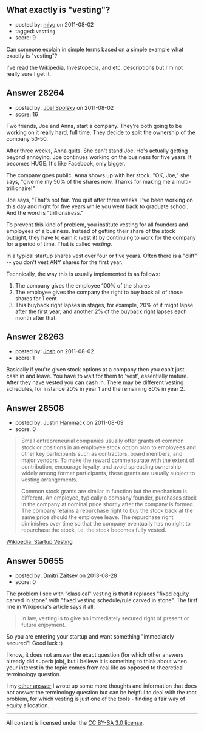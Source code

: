 ## What exactly is "vesting"?

- posted by: [miyo](https://stackexchange.com/users/-1/12393-miyo) on 2011-08-02
- tagged: `vesting`
- score: 9

Can someone explain in simple terms based on a simple example what exactly is "vesting"?

I've read the Wikipedia, Investopedia, and etc. descriptions but I'm not really sure I get it.




## Answer 28264

- posted by: [Joel Spolsky](https://stackexchange.com/users/-1/4335-joel-spolsky) on 2011-08-02
- score: 16

Two friends, Joe and Anna, start a company. They're both going to be working on it really hard, full time. They decide to split the ownership of the company 50-50.

After three weeks, Anna quits. She can't stand Joe. He's actually getting beyond annoying. Joe continues working on the business for five years. It becomes HUGE. It's like Facebook, only bigger.

The company goes public. Anna shows up with her stock. "OK, Joe," she says, "give me my 50% of the shares now. Thanks for making me a multi-trillionaire!"

Joe says, "That's not fair. You quit after three weeks. I've been working on this day and night for five years while you went back to graduate school. And the word is "trillionair<em>ess</em>."

To prevent this kind of problem, you institute vesting for all founders and employees of a business. Instead of getting their share of the stock outright, they have to earn it (vest it) by continuing to work for the company for a period of time. That is called *vesting*.

In a typical startup shares vest over four or five years. Often there is a "cliff" -- you don't vest ANY shares for the first year.

Technically, the way this is usually implemented is as follows:

1. The company gives the employee 100% of the shares
2. The employee gives the company the right to buy back all of those shares for 1 cent
3. This buyback right lapses in stages, for example, 20% of it might lapse after the first year, and another 2% of the buyback right lapses each month after that.



## Answer 28263

- posted by: [Josh](https://stackexchange.com/users/-1/12411-josh) on 2011-08-02
- score: 1

Basically if you're given stock options at a company then you can't just cash in and leave. You have to wait for them to 'vest', essentially mature. After they have vested you can cash in. There may be different vesting schedules, for instance 20%  in year 1 and the remaining 80% in year 2.


## Answer 28508

- posted by: [Justin Hammack](https://stackexchange.com/users/-1/5646-justin-hammack) on 2011-08-09
- score: 0

<blockquote>
  <p>Small entrepreneurial companies usually offer grants of common stock or positions in an employee stock option plan to employees and other key participants such as contractors, board members, and major vendors. To make the reward commensurate with the extent of contribution, encourage loyalty, and avoid spreading ownership widely among former participants, these grants are usually subject to vesting arrangements.</p>
  
  <p>Common stock grants are similar in function but the mechanism is different. An employee, typically a company founder, purchases stock in the company at nominal price shortly after the company is formed. The company retains a repurchase right to buy the stock back at the same price should the employee leave. The repurchase right diminishes over time so that the company eventually has no right to repurchase the stock, i.e. the stock becomes fully vested.</p>
</blockquote>

<p><a href="http://en.wikipedia.org/wiki/Vesting#Ownership_in_startup_companies" rel="nofollow">Wikipedia: Startup Vesting</a></p>



## Answer 50655

- posted by: [Dmitri Zaitsev](https://stackexchange.com/users/-1/27575-dmitri-zaitsev) on 2013-08-28
- score: 0

<p>The problem I see with "classical" vesting is that it replaces "fixed equity carved in stone" with "fixed vesting schedule/rule carved in stone". The first line in Wikipedia's article says it all:</p>

<blockquote>
  <p>In law, vesting is to give an immediately secured right of present or future enjoyment.</p>
</blockquote>

<p>So you are entering your startup and want something "immediately secured"! Good luck :)</p>

<p>I know, it does not answer the exact question (for which other answers already did superb job), but I believe it is something to think about when your interest in the topic comes from real life as opposed to theoretical terminology question.</p>

<p>I my <a href="http://answers.onstartups.com/questions/27166/should-we-award-equity-based-on-specific-performance-metrics/50654#50654">other answer</a> I wrote up some more thoughts and information that does not answer the terminology question but can be helpful to deal with the root problem, for which vesting is just one of the tools - finding a fair way of equity allocation.</p>




---

All content is licensed under the [CC BY-SA 3.0 license](https://creativecommons.org/licenses/by-sa/3.0/).

